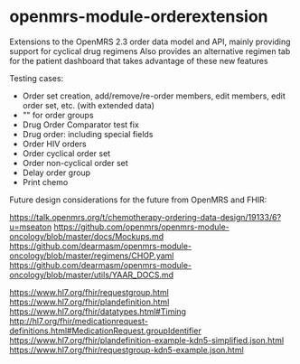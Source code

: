 openmrs-module-orderextension
=============================

Extensions to the OpenMRS 2.3 order data model and API, mainly providing support for cyclical drug regimens
Also provides an alternative regimen tab for the patient dashboard that takes advantage of these new features

Testing cases:

- Order set creation, add/remove/re-order members, edit members, edit order set, etc. (with extended data)
- "" for order groups
- Drug Order Comparator test fix
- Drug order: including special fields
- Order HIV orders
- Order cyclical order set
- Order non-cyclical order set
- Delay order group
- Print chemo

Future design considerations for the future from OpenMRS and FHIR:

https://talk.openmrs.org/t/chemotherapy-ordering-data-design/19133/6?u=mseaton
https://github.com/openmrs/openmrs-module-oncology/blob/master/docs/Mockups.md
https://github.com/dearmasm/openmrs-module-oncology/blob/master/regimens/CHOP.yaml
https://github.com/dearmasm/openmrs-module-oncology/blob/master/utils/YAAR_DOCS.md

https://www.hl7.org/fhir/requestgroup.html
https://www.hl7.org/fhir/plandefinition.html
https://www.hl7.org/fhir/datatypes.html#Timing
http://hl7.org/fhir/medicationrequest-definitions.html#MedicationRequest.groupIdentifier
https://www.hl7.org/fhir/plandefinition-example-kdn5-simplified.json.html
https://www.hl7.org/fhir/requestgroup-kdn5-example.json.html


